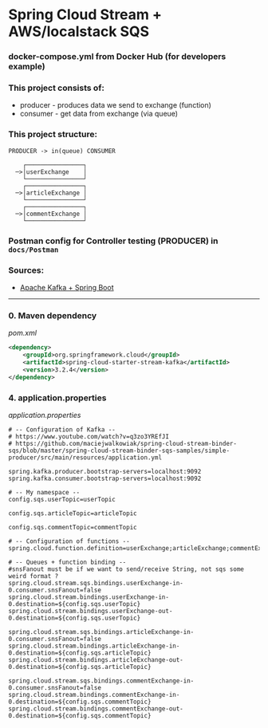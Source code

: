 # Spring Cloud Stream + AWS/localstack SQS

### docker-compose.yml from Docker Hub (for developers example)

### This project consists of:
- producer - produces data we send to exchange (function)
- consumer - get data from exchange (via queue)

### This project structure:<br/>
`PRODUCER -> in(queue) CONSUMER`
```
    ┌────────────────┐
  ─>│userExchange    │
    └────────────────┘
    ┌────────────────┐
  ─>│articleExchange │ 
    └────────────────┘
    ┌────────────────┐
  ─>│commentExchange │
    └────────────────┘
```

### Postman config for Controller testing (PRODUCER) in `docs/Postman`

### Sources:
- [Apache Kafka + Spring Boot](https://www.confluent.io/blog/apache-kafka-spring-boot-application/)

_______

### 0. Maven dependency
*pom.xml*
```xml
<dependency>
    <groupId>org.springframework.cloud</groupId>
    <artifactId>spring-cloud-starter-stream-kafka</artifactId>
    <version>3.2.4</version>
</dependency>
```

### 4. application.properties

*application.properties*
```properties
# -- Configuration of Kafka --
# https://www.youtube.com/watch?v=q3zo3YREfJI
# https://github.com/maciejwalkowiak/spring-cloud-stream-binder-sqs/blob/master/spring-cloud-stream-binder-sqs-samples/simple-producer/src/main/resources/application.yml

spring.kafka.producer.bootstrap-servers=localhost:9092
spring.kafka.consumer.bootstrap-servers=localhost:9092

# -- My namespace --
config.sqs.userTopic=userTopic

config.sqs.articleTopic=articleTopic

config.sqs.commentTopic=commentTopic

# -- Configuration of functions --
spring.cloud.function.definition=userExchange;articleExchange;commentExchange

# -- Queues + function binding --
#snsFanout must be if we want to send/receive String, not sqs some weird format ?
spring.cloud.stream.sqs.bindings.userExchange-in-0.consumer.snsFanout=false
spring.cloud.stream.bindings.userExchange-in-0.destination=${config.sqs.userTopic}
spring.cloud.stream.bindings.userExchange-out-0.destination=${config.sqs.userTopic}

spring.cloud.stream.sqs.bindings.articleExchange-in-0.consumer.snsFanout=false
spring.cloud.stream.bindings.articleExchange-in-0.destination=${config.sqs.articleTopic}
spring.cloud.stream.bindings.articleExchange-out-0.destination=${config.sqs.articleTopic}

spring.cloud.stream.sqs.bindings.commentExchange-in-0.consumer.snsFanout=false
spring.cloud.stream.bindings.commentExchange-in-0.destination=${config.sqs.commentTopic}
spring.cloud.stream.bindings.commentExchange-out-0.destination=${config.sqs.commentTopic}
```
